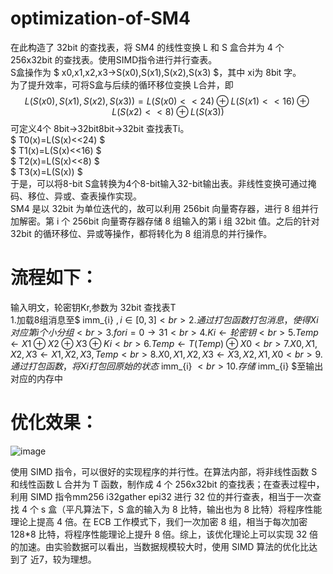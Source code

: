 # optimization-of-SM4
在此构造了 32bit 的查找表，将 SM4 的线性变换 L 和 S 盒合并为 4 个 256x32bit 的查找表。使用SIMD指令进行并行查表。<br>
S盒操作为 $ x0,x1,x2,x3→S(x0),S(x1),S(x2),S(x3) $，其中 xi为 8bit 字。<br>
为了提升效率，可将S盒与后续的循环移位变换 L合并，即<br>
$$ L(S(x0),S(x1),S(x2),S(x3))=L(S(x0)<<24)⊕L(S(x1)<<16)⊕L(S(x2)<<8)⊕L(S(x3))$$
可定义4个 8bit→32bit8bit→32bit 查找表Ti。<br>
$ T0(x)=L(S(x)<<24) $<br>
$ T1(x)=L(S(x)<<16) $<br>
$ T2(x)=L(S(x)<<8) $<br>
$ T3(x)=L(S(x)) $<br>
于是，可以将8-bit S盒转换为4个8-bit输入32-bit输出表。非线性变换可通过掩码、移位、异或、查表操作实现。<br>
SM4 是以 32bit 为单位迭代的，故可以利用 256bit 向量寄存器，进行 8 组并行加解密。第 i 个 256bit 向量寄存器存储 8 组输入的第 i 组 32bit 值。之后的针对 32bit 的循环移位、异或等操作，都将转化为 8 组消息的并行操作。

# 流程如下：
输入明文，轮密钥Kr,参数为 32bit 查找表T<br>
1.加载8组消息至$ imm_{i} $, i∈[0,3]<br>
2.通过打包函数打包消息，使得 Xi 对应第 i个小分组<br>
3.for i=0→31<br>
4.  Ki← 轮密钥<br>
5.  Temp←X1⊕X2⊕X3⊕Ki<br>
6.  Temp←T(Temp)⊕X0<br>
7.  X0,X1,X2,X3←X1,X2,X3,Temp<br>
8.X0,X1,X2,X3←X3,X2,X1,X0<br>
9.通过打包函数，将Xi打包回原始的状态$ imm_{i} $<br>
10.存储$ imm_{i} $至输出对应的内存中<br>


# 优化效果： 
![image](https://user-images.githubusercontent.com/104118101/178234820-97390578-2f39-4a73-8257-a13063854b9d.png)

使用 SIMD 指令，可以很好的实现程序的并行性。在算法内部，将非线性函数 S 和线性函数 L 合并为 T 函数，制作成 4 个 256x32bit 的查找表；在查表过程中，利用 SIMD 指令mm256 i32gather epi32 进行 32 位的并行查表，相当于一次查找 4 个 s 盒（平凡算法下，S 盒的输入为 8 比特，输出也为 8 比特）将程序性能理论上提高 4 倍。在 ECB 工作模式下，我们一次加密 8 组，相当于每次加密 128*8  比特，将程序性能理论上提升 8 倍。综上，该优化理论上可以实现 32 倍的加速。由实验数据可以看出，当数据规模较大时，使用 SIMD 算法的优化比达到了 近7，较为理想。
